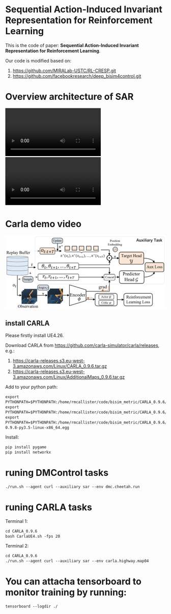 # Sequential Action-Induced Invariant Representation for Reinforcement Learning


This is the code of paper: **Sequential Action-Induced Invariant Representation for Reinforcement Learning**.

Our code is modified based on: 
1. https://github.com/MIRALab-USTC/RL-CRESP.git 
2. https://github.com/facebookresearch/deep_bisim4control.git 

# Overview architecture of SAR
![SAR](https://github.com/DMU-XMU/SAR/blob/main/videos/demo1.mp4)
![SAR](https://github.com/DMU-XMU/SAR/blob/main/videos/demo2.mp4)

# Carla demo video
![Demo video](https://github.com/DMU-XMU/SAR/blob/main/img/frame.png)

## install CARLA
Please firstly install UE4.26.

Download CARLA from https://github.com/carla-simulator/carla/releases, e.g.:
1. https://carla-releases.s3.eu-west-3.amazonaws.com/Linux/CARLA_0.9.6.tar.gz
2. https://carla-releases.s3.eu-west-3.amazonaws.com/Linux/AdditionalMaps_0.9.6.tar.gz

Add to your python path:
```
export PYTHONPATH=$PYTHONPATH:/home/rmcallister/code/bisim_metric/CARLA_0.9.6/PythonAPI
export PYTHONPATH=$PYTHONPATH:/home/rmcallister/code/bisim_metric/CARLA_0.9.6/PythonAPI/carla
export PYTHONPATH=$PYTHONPATH:/home/rmcallister/code/bisim_metric/CARLA_0.9.6/PythonAPI/carla/dist/carla-0.9.8-py3.5-linux-x86_64.egg
```

Install:
```
pip install pygame
pip install networkx
```
# runing DMControl tasks
```
./run.sh --agent curl --auxiliary sar --env dmc.cheetah.run
```

# runing CARLA tasks

Terminal 1:
```
cd CARLA_0.9.6
bash CarlaUE4.sh -fps 20
```

Terminal 2:
```
cd CARLA_0.9.6
./run.sh --agent curl --auxiliary sar --env carla.highway.map04
```

# You can attacha tensorboard to monitor training by running:
```
tensorboard --logdir ./
```
